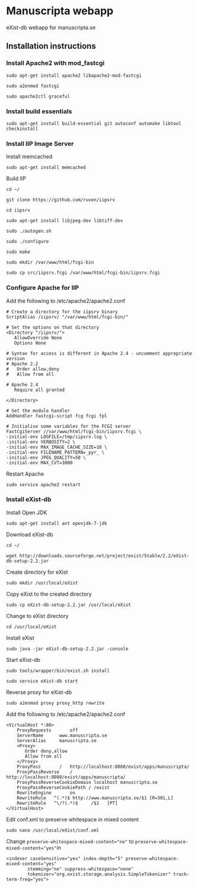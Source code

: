 # Manuscripta webapp
eXist-db webapp for manuscripta.se

## Installation instructions

### Install Apache2 with mod_fastcgi

`sudo apt-get install apache2 libapache2-mod-fastcgi`

`sudo a2enmod fastcgi`

`sudo apache2ctl graceful`

### Install build essentials

`sudo apt-get install build-essential git autoconf automake libtool checkinstall`

### Install IIP Image Server

Install memcached

`sudo apt-get install memcached`

Build IIP

`cd ~/`

`git clone https://github.com/ruven/iipsrv`

`cd iipsrv`

`sudo apt-get install libjpeg-dev libtiff-dev`

`sudo ./autogen.sh`

`sudo ./configure`

`sudo make`

`sudo mkdir /var/www/html/fcgi-bin`

`sudo cp src/iipsrv.fcgi /var/www/html/fcgi-bin/iipsrv.fcgi`

### Configure Apache for IIP

Add the following to /etc/apache2/apache2.conf

```
# Create a directory for the iipsrv binary
ScriptAlias /iipsrv/ "/var/www/html/fcgi-bin/"

# Set the options on that directory
<Directory "/iipsrv/">
   AllowOverride None
   Options None

# Syntax for access is different in Apache 2.4 - uncomment appropriate version
# Apache 2.2
#   Order allow,deny
#   Allow from all

# Apache 2.4
   Require all granted

</Directory>

# Set the module handler
AddHandler fastcgi-script fcg fcgi fpl

# Initialise some variables for the FCGI server
FastCgiServer //var/www/html/fcgi-bin/iipsrv.fcgi \
-initial-env LOGFILE=/tmp/iipsrv.log \
-initial-env VERBOSITY=2 \
-initial-env MAX_IMAGE_CACHE_SIZE=10 \
-initial-env FILENAME_PATTERN=_pyr_ \
-initial-env JPEG_QUALITY=50 \
-initial-env MAX_CVT=3000
```

Restart Apache

`sudo service apache2 restart`


### Install eXist-db

Install Open JDK

`sudo apt-get install ant openjdk-7-jdk`

Download eXist-db

`cd ~/`

`wget http://downloads.sourceforge.net/project/exist/Stable/2.2/eXist-db-setup-2.2.jar`

Create directory for eXist

`sudo mkdir /usr/local/eXist`

Copy eXist to the created directory

`sudo cp eXist-db-setup-2.2.jar /usr/local/eXist`

Change to eXist directory

`cd /usr/local/eXist`

Install eXist

`sudo java -jar eXist-db-setup-2.2.jar -console`

Start eXist-db

`sudo tools/wrapper/bin/exist.sh install`

`sudo service eXist-db start`

Reverse proxy for eXist-db

`sudo a2enmod proxy proxy_http rewrite`

Add the following to /etc/apache2/apache2.conf

```
<VirtualHost *:80>
	ProxyRequests       off
	ServerName      www.manuscripta.se
	ServerAlias     manuscripta.se
	<Proxy>
	   Order deny,allow
	   Allow from all
	</Proxy>
	ProxyPass       /   http://localhost:8080/exist/apps/manuscripta/
	ProxyPassReverse    /   http://localhost:8080/exist/apps/manuscripta/
	ProxyPassReverseCookieDomain localhost manuscripta.se
	ProxyPassReverseCookiePath / /exist
	RewriteEngine       on
	RewriteRule   ^(.*)$ http://www.manuscripta.se/$1 [R=301,L]
	RewriteRule   ^\/?(.*)$     /$1   [PT]
</VirtualHost>
```

Edit conf.xml to preserve whitespace in mixed content

`sudo nano /usr/local/eXist/conf.xml`

Change `preserve-whitespace-mixed-content="no"` to `preserve-whitespace-mixed-content="yes"`in
```
<indexer caseSensitive="yes" index-depth="5" preserve-whitespace-mixed-content="yes" 
        stemming="no" suppress-whitespace="none"
        tokenizer="org.exist.storage.analysis.SimpleTokenizer" track-term-freq="yes">
```
